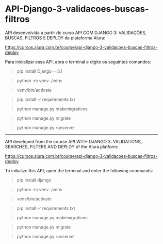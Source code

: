 # API-Django-3-validacoes-buscas-filtros

API desenvolvida a partir do curso API COM DJANGO 3: VALIDAÇÕES, BUSCAS, FILTROS E DEPLOY da plataforma Alura:

https://cursos.alura.com.br/course/api-django-3-validacoes-buscas-filtros-deploy

Para inicializar essa API, abra o terminal e digite os seguintes comandos:

>pip install Django==3.1

>python -m venv ./venv

>venv/bin/activate

>pip install -r requirements.txt

>python manage.py makemigrations

>python manage.py migrate

>python manage.py runserver


----------------------------------------------------------------------------------------------------------------------

API developed from the course API WITH DJANGO 3: VALIDATIONS, SEARCHES, FILTERS AND DEPLOY of the Alura platform:

https://cursos.alura.com.br/course/api-django-3-validacoes-buscas-filtros-deploy

To initialize this API, open the terminal and enter the following commands:

>pip install django

>python -m venv ./venv

>venv/bin/activate

>pip install -r requirements.txt

>python manage.py makemigrations

>python manage.py migrate

>python manage.py runserver
